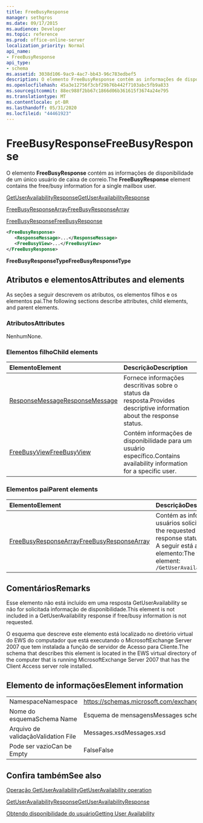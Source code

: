```yaml
---
title: FreeBusyResponse
manager: sethgros
ms.date: 09/17/2015
ms.audience: Developer
ms.topic: reference
ms.prod: office-online-server
localization_priority: Normal
api_name:
- FreeBusyResponse
api_type:
- schema
ms.assetid: 3038d106-9ac9-4ac7-bb43-96c783edbef5
description: O elemento FreeBusyResponse contém as informações de disponibilidade de um único usuário de caixa de correio.
ms.openlocfilehash: 45a3e12756f3cbf29b76b442f7103abc5fb9a833
ms.sourcegitcommit: 88ec988f2bb67c1866d06b361615f3674a24e795
ms.translationtype: MT
ms.contentlocale: pt-BR
ms.lasthandoff: 05/31/2020
ms.locfileid: "44461923"
---
```

# <a name="freebusyresponse"></a><span data-ttu-id="634a8-103">FreeBusyResponse</span><span class="sxs-lookup"><span data-stu-id="634a8-103">FreeBusyResponse</span></span>

<span data-ttu-id="634a8-104">O elemento **FreeBusyResponse** contém as informações de disponibilidade de um único usuário de caixa de correio.</span><span class="sxs-lookup"><span data-stu-id="634a8-104">The **FreeBusyResponse** element contains the free/busy information for a single mailbox user.</span></span> 
  
[<span data-ttu-id="634a8-105">GetUserAvailabilityResponse</span><span class="sxs-lookup"><span data-stu-id="634a8-105">GetUserAvailabilityResponse</span></span>](getuseravailabilityresponse.md)
  
[<span data-ttu-id="634a8-106">FreeBusyResponseArray</span><span class="sxs-lookup"><span data-stu-id="634a8-106">FreeBusyResponseArray</span></span>](freebusyresponsearray.md)
  
[<span data-ttu-id="634a8-107">FreeBusyResponse</span><span class="sxs-lookup"><span data-stu-id="634a8-107">FreeBusyResponse</span></span>](freebusyresponse.md)
  
```xml
<FreeBusyResponse>
   <ResponseMessage>...</ResponseMessage>
   <FreeBusyView>...</FreeBusyView>
</FreeBusyResponse>
```

 <span data-ttu-id="634a8-108">**FreeBusyResponseType**</span><span class="sxs-lookup"><span data-stu-id="634a8-108">**FreeBusyResponseType**</span></span>
## <a name="attributes-and-elements"></a><span data-ttu-id="634a8-109">Atributos e elementos</span><span class="sxs-lookup"><span data-stu-id="634a8-109">Attributes and elements</span></span>

<span data-ttu-id="634a8-110">As seções a seguir descrevem os atributos, os elementos filhos e os elementos pai.</span><span class="sxs-lookup"><span data-stu-id="634a8-110">The following sections describe attributes, child elements, and parent elements.</span></span>
  
### <a name="attributes"></a><span data-ttu-id="634a8-111">Atributos</span><span class="sxs-lookup"><span data-stu-id="634a8-111">Attributes</span></span>

<span data-ttu-id="634a8-112">Nenhum</span><span class="sxs-lookup"><span data-stu-id="634a8-112">None.</span></span>
  
### <a name="child-elements"></a><span data-ttu-id="634a8-113">Elementos filho</span><span class="sxs-lookup"><span data-stu-id="634a8-113">Child elements</span></span>

|<span data-ttu-id="634a8-114">**Elemento**</span><span class="sxs-lookup"><span data-stu-id="634a8-114">**Element**</span></span>|<span data-ttu-id="634a8-115">**Descrição**</span><span class="sxs-lookup"><span data-stu-id="634a8-115">**Description**</span></span>|
|:-----|:-----|
|[<span data-ttu-id="634a8-116">ResponseMessage</span><span class="sxs-lookup"><span data-stu-id="634a8-116">ResponseMessage</span></span>](responsemessage.md) <br/> |<span data-ttu-id="634a8-117">Fornece informações descritivas sobre o status da resposta.</span><span class="sxs-lookup"><span data-stu-id="634a8-117">Provides descriptive information about the response status.</span></span>  <br/> |
|[<span data-ttu-id="634a8-118">FreeBusyView</span><span class="sxs-lookup"><span data-stu-id="634a8-118">FreeBusyView</span></span>](freebusyview.md) <br/> |<span data-ttu-id="634a8-119">Contém informações de disponibilidade para um usuário específico.</span><span class="sxs-lookup"><span data-stu-id="634a8-119">Contains availability information for a specific user.</span></span>  <br/> |
   
### <a name="parent-elements"></a><span data-ttu-id="634a8-120">Elementos pai</span><span class="sxs-lookup"><span data-stu-id="634a8-120">Parent elements</span></span>

|<span data-ttu-id="634a8-121">**Elemento**</span><span class="sxs-lookup"><span data-stu-id="634a8-121">**Element**</span></span>|<span data-ttu-id="634a8-122">**Descrição**</span><span class="sxs-lookup"><span data-stu-id="634a8-122">**Description**</span></span>|
|:-----|:-----|
|[<span data-ttu-id="634a8-123">FreeBusyResponseArray</span><span class="sxs-lookup"><span data-stu-id="634a8-123">FreeBusyResponseArray</span></span>](freebusyresponsearray.md) <br/> |<span data-ttu-id="634a8-124">Contém as informações de disponibilidade dos usuários solicitados e o status da resposta.</span><span class="sxs-lookup"><span data-stu-id="634a8-124">Contains the requested users' availability information and the response status.</span></span>  <br/> <span data-ttu-id="634a8-125">A seguir está a expressão XPath para este elemento:</span><span class="sxs-lookup"><span data-stu-id="634a8-125">The following is the XPath expression to this element:</span></span>  <br/>  `/GetUserAvailabilityResponse/FreeBusyResponseArray` <br/> |
   
## <a name="remarks"></a><span data-ttu-id="634a8-126">Comentários</span><span class="sxs-lookup"><span data-stu-id="634a8-126">Remarks</span></span>

<span data-ttu-id="634a8-127">Esse elemento não está incluído em uma resposta GetUserAvailability se não for solicitada informação de disponibilidade.</span><span class="sxs-lookup"><span data-stu-id="634a8-127">This element is not included in a GetUserAvailability response if free/busy information is not requested.</span></span>
  
<span data-ttu-id="634a8-128">O esquema que descreve este elemento está localizado no diretório virtual do EWS do computador que está executando o MicrosoftExchange Server 2007 que tem instalada a função de servidor de Acesso para Cliente.</span><span class="sxs-lookup"><span data-stu-id="634a8-128">The schema that describes this element is located in the EWS virtual directory of the computer that is running MicrosoftExchange Server 2007 that has the Client Access server role installed.</span></span>
  
## <a name="element-information"></a><span data-ttu-id="634a8-129">Elemento de informações</span><span class="sxs-lookup"><span data-stu-id="634a8-129">Element information</span></span>

|||
|:-----|:-----|
|<span data-ttu-id="634a8-130">Namespace</span><span class="sxs-lookup"><span data-stu-id="634a8-130">Namespace</span></span>  <br/> |https://schemas.microsoft.com/exchange/services/2006/messages  <br/> |
|<span data-ttu-id="634a8-131">Nome do esquema</span><span class="sxs-lookup"><span data-stu-id="634a8-131">Schema Name</span></span>  <br/> |<span data-ttu-id="634a8-132">Esquema de mensagens</span><span class="sxs-lookup"><span data-stu-id="634a8-132">Messages schema</span></span>  <br/> |
|<span data-ttu-id="634a8-133">Arquivo de validação</span><span class="sxs-lookup"><span data-stu-id="634a8-133">Validation File</span></span>  <br/> |<span data-ttu-id="634a8-134">Messages.xsd</span><span class="sxs-lookup"><span data-stu-id="634a8-134">Messages.xsd</span></span>  <br/> |
|<span data-ttu-id="634a8-135">Pode ser vazio</span><span class="sxs-lookup"><span data-stu-id="634a8-135">Can be Empty</span></span>  <br/> |<span data-ttu-id="634a8-136">False</span><span class="sxs-lookup"><span data-stu-id="634a8-136">False</span></span>  <br/> |
   
## <a name="see-also"></a><span data-ttu-id="634a8-137">Confira também</span><span class="sxs-lookup"><span data-stu-id="634a8-137">See also</span></span>



[<span data-ttu-id="634a8-138">Operação GetUserAvailability</span><span class="sxs-lookup"><span data-stu-id="634a8-138">GetUserAvailability operation</span></span>](getuseravailability-operation.md)
  
[<span data-ttu-id="634a8-139">GetUserAvailabilityResponse</span><span class="sxs-lookup"><span data-stu-id="634a8-139">GetUserAvailabilityResponse</span></span>](getuseravailabilityresponse.md)


[<span data-ttu-id="634a8-140">Obtendo disponibilidade do usuário</span><span class="sxs-lookup"><span data-stu-id="634a8-140">Getting User Availability</span></span>](https://msdn.microsoft.com/library/d4133fcb-9b0f-4e6b-aadf-a389da83516a%28Office.15%29.aspx)

